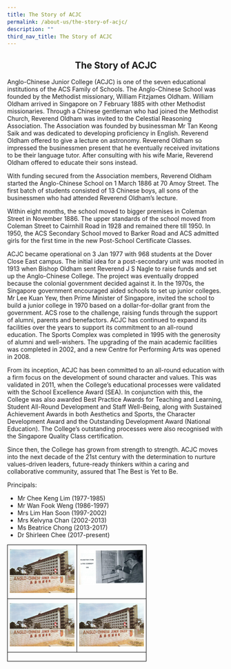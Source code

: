 ```yaml
---
title: The Story of ACJC
permalink: /about-us/the-story-of-acjc/
description: ""
third_nav_title: The Story of ACJC
---
```

## <center> The Story of ACJC </center>

Anglo-Chinese Junior College (ACJC) is one of the seven educational institutions of the ACS Family of Schools. The Anglo-Chinese School was founded by the Methodist missionary, William Fitzjames Oldham. William Oldham arrived in Singapore on 7 February 1885 with other Methodist missionaries. Through a Chinese gentleman who had joined the Methodist Church, Reverend Oldham was invited to the Celestial Reasoning Association. The Association was founded by businessman Mr Tan Keong Saik and was dedicated to developing proficiency in English. Reverend Oldham offered to give a lecture on astronomy. Reverend Oldham so impressed the businessmen present that he eventually received invitations to be their language tutor. After consulting with his wife Marie, Reverend Oldham offered to educate their sons instead.

  

With funding secured from the Association members, Reverend Oldham started the Anglo-Chinese School on 1 March 1886 at 70 Amoy Street. The first batch of students consisted of 13 Chinese boys, all sons of the businessmen who had attended Reverend Oldham’s lecture.

  

Within eight months, the school moved to bigger premises in Coleman Street in November 1886. The upper standards of the school moved from Coleman Street to Cairnhill Road in 1928 and remained there till 1950. In 1950, the ACS Secondary School moved to Barker Road and ACS admitted girls for the first time in the new Post-School Certificate Classes.

  

ACJC became operational on 3 Jan 1977 with 968 students at the Dover Close East campus. The initial idea for a post-secondary unit was mooted in 1913 when Bishop Oldham sent Reverend J S Nagle to raise funds and set up the Anglo-Chinese College. The project was eventually dropped because the colonial government decided against it. In the 1970s, the Singapore government encouraged aided schools to set up junior colleges. Mr Lee Kuan Yew, then Prime Minister of Singapore, invited the school to build a junior college in 1970 based on a dollar-for-dollar grant from the government. ACS rose to the challenge, raising funds through the support of alumni, parents and benefactors. ACJC has continued to expand its facilities over the years to support its commitment to an all-round education. The Sports Complex was completed in 1995 with the generosity of alumni and well-wishers. The upgrading of the main academic facilities was completed in 2002, and a new Centre for Performing Arts was opened in 2008.

From its inception, ACJC has been committed to an all-round education with a firm focus on the development of sound character and values. This was validated in 2011, when the College’s educational processes were validated with the School Excellence Award (SEA). In conjunction with this, the College was also awarded Best Practice Awards for Teaching and Learning, Student All-Round Development and Staff Well-Being, along with Sustained Achievement Awards in both Aesthetics and Sports, the Character Development Award and the Outstanding Development Award (National Education). The College’s outstanding processes were also recognised with the Singapore Quality Class certification.

  

Since then, the College has grown from strength to strength. ACJC moves into the next decade of the 21st century with the determination to nurture values-driven leaders, future-ready thinkers within a caring and collaborative community, assured that The Best is Yet to Be.


Principals:
*   Mr Chee Keng Lim (1977-1985)
*   Mr Wan Fook Weng (1986-1997)
*   Mrs Lim Han Soon (1997-2002)
*   Mrs Kelvyna Chan (2002-2013)
*   Ms Beatrice Chong (2013-2017)
*   Dr Shirleen Chee (2017-present)

		
<style type="text/css">
.tg  {border-collapse:collapse;border-spacing:0;}
.tg td{border-color:black;border-style:solid;border-width:1px;font-family:Arial, sans-serif;font-size:14px;
  overflow:hidden;padding:10px 5px;word-break:normal;}
.tg th{border-color:black;border-style:solid;border-width:1px;font-family:Arial, sans-serif;font-size:14px;
  font-weight:normal;overflow:hidden;padding:10px 5px;word-break:normal;}
.tg .tg-0lax{text-align:left;vertical-align:top}
</style>
<table class="tg">
<thead>
  <tr>
    <th class="tg-0lax"><img style="width:150px" src="/images/The%20ACJC%20main%20gate%20in%201977.jpeg"></th>
    <th class="tg-0lax"><img style="width:150px" src="/images/Dr%20Tan%20Sri%20Tan%20Chin%20Tuan%20laying%20the%20foundation%20stone.jpeg"></th>
  </tr>
</thead>
<tbody>
  <tr>
    <td class="tg-0lax"><img style="width:150px" src="/images/The%20ACJC%20main%20gate%20in%201977.jpeg"></td>
    <td class="tg-0lax"><img style="width:150px" src="/images/The%20ACJC%20main%20gate%20in%201977.jpeg"></td>
  </tr>
  <tr>
    <td colspan="2" class="tg-0lax"></td>
  </tr>
</tbody>
</table>